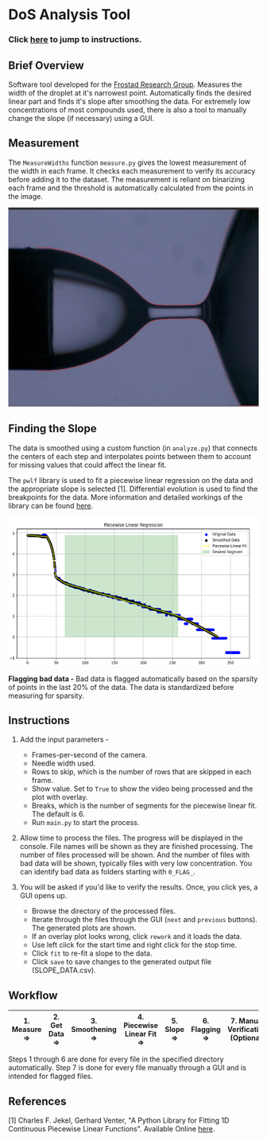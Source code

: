 # DoS Analysis Tool

### Click [here](#instructions) to jump to  instructions.

## Brief Overview

Software tool developed for the [Frostad Research Group](https://food.chbe.ubc.ca/). Measures the width of the droplet at it's narrowest point. Automatically finds the desired linear part and finds it's slope after smoothing the data. For extremely low concentrations of most compounds used, there is also a tool to manually change the slope (if necessary) using a GUI.

## Measurement
The `MeasureWidths` function `measure.py` gives the lowest measurement of the width in each frame. It checks each measurement to verify its accuracy before adding it to the dataset. The measurement is reliant on binarizing each frame and the threshold is automatically calculated from the points in the image.

<img src="images/all_cols.png" alt="Alt text" title="Optional title" width="600" height="400">


## Finding the Slope
The data is smoothed using a custom function (in `analyze.py`) that connects the centers of each step and interpolates points between them to account for missing values that could affect the linear fit. 

The `pwlf` library is used to fit a piecewise linear regression on the data and the appropriate slope is selected [1]. Differential evolution is used to find the breakpoints for the data. More information and detailed workings of the library can be found [here](https://jekel.me/piecewise_linear_fit_py/how_it_works.html).

<img src="images/OverlayPlot.png" alt="Alt text" title="Optional title" width="600" height="300">

**Flagging bad data -** Bad data is flagged automatically based on the sparsity of points in the last 20% of the data. The data is standardized before measuring for sparsity.

## Instructions 

1. Add the input parameters - 
   - Frames-per-second of the camera.
   - Needle width used.
   - Rows to skip, which is the number of rows that are skipped in each frame.
   - Show value. Set to `True` to show the video being processed and the plot with overlay.
   - Breaks, which is the number of segments for the piecewise linear fit. The default is 6.
   - Run `main.py` to start the process.

2. Allow time to process the files. The progress will be displayed in the console. File names will be shown as they are finished processing. The number of files processed will be shown. And the number of files with bad data will be shown, typically files with very low concentration. You can identify bad data as folders starting with `0_FLAG_`. 

5. You will be asked if you'd like to verify the results. Once, you click yes, a GUI opens up.
   - Browse the directory of the processed files.
   - Iterate through the files through the GUI (`next` and `previous` buttons). The generated plots are shown.
   - If an overlay plot looks wrong, click `rework` and it loads the data.
   - Use left click for the start time and right click for the stop time.
   - Click `fit` to re-fit a slope to the data.
   - Click `save` to save changes to the generated output file (SLOPE_DATA.csv).
  
## Workflow

| 1. Measure => | 2. Get Data => | 3. Smoothening =>| 4. Piecewise Linear Fit => | 5. Slope => | 6. Flagging => | 7. Manual Verification (Optional) |
|---------------|----------------| ----------------|----------------| ----------------|----------------|----------------|

Steps 1 through 6 are done for every file in the specified directory automatically. Step 7 is done for every file manually through a GUI and is intended for flagged files.

## References
[1]
Charles F. Jekel, Gerhard Venter, "A Python Library for Fitting 1D Continuous Piecewise Linear Functions". Available Online [here](https://jekel.me/piecewise_linear_fit_py/how_it_works.html).
